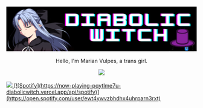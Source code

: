 ![Diabolic Witch](https://github.com/DiabolicWitch/DiabolicWitch/blob/main/banner.png)
<p align="center">Hello, I'm Marian Vulpes, a trans girl.</p>

<p align="center">
  <a href="https://www.linkedin.com/in/marian-vulpes-bordin-912aa6250/">
    <img src="https://img.shields.io/badge/LinkedIn-0077B5?style=for-the-badge&logo=linkedin&logoColor=white">
  </a>
</p>

<div>
  <a href="https://github.com/DiabolicWitch">
  <img height="150em" src="https://github-readme-stats.vercel.app/api?username=DiabolicWitch&show_icons=true&theme=omni&include_all_commits=true&count_private=true"/>
  [![Spotify](https://now-playing-pqytlme7u-diabolicwitch.vercel.app/api/spotify)](https://open.spotify.com/user/ewt4ywvzbhdhx4uhrparn3rxt)
</div>



